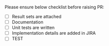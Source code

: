 Please ensure below checklist before raising PR:
- [ ] Result sets are attached
- [ ] Documentation
- [ ] Unit tests are written
- [ ] Implementation details are added in JIRA
- [ ] TEST

